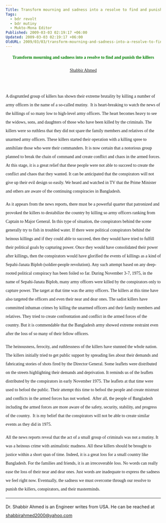```yaml
---
Title: Transform mourning and sadness into a resolve to find and punish the killers
Tags:
  - bdr revolt
  - bdr mutiny
  - Mukto-Mona Editor
Published: 2009-03-03 02:19:17 +06:00
Updated: 2009-03-03 02:19:17 +06:00
OldURL: 2009/03/03/transform-mourning-and-sadness-into-a-resolve-to-find-and-punish-the-killers/
---
```


<p style="line-height: 200%;" align="center"><strong><span style="color: #008000; font-family: Verdana;">Transform mourning and sadness into a resolve to find and punish the killers</span></strong></p>
<p style="line-height: 200%;" align="center"><span style="color: #000080; font-family: Verdana;"><a href="https://gold.mukto-mona.com/Articles/shabbir/index.html">Shabbir Ahmed</a></span></p>

<div id="wrapper">
<div id="highlands">
<div id="column1">
<div id="post-323" class="post">
<div class="entry">
<p style="line-height: 200%;"> </p>
<p style="line-height: 200%;"><span style="font-family: Verdana;">A disgruntled group of killers has shown their extreme brutality by killing a number of army officers in the name of a so-called mutiny.  It is heart-breaking to watch the news of the killings of so many low to high-level army officers. The heart becomes heavy to see the widows, sons, and daughters of those who have been killed by the criminals. The killers were so ruthless that they did not spare the family members and relatives of the unarmed army officers. These killers started their operation with a killing spree to annihilate those who were their commanders. It is now certain that a notorious group planned to break the chain of command and create conflict and chaos in the armed forces. At this stage, it is a great relief that these people were not able to succeed to create the conflict and chaos that they wanted. It can be anticipated that the conspirators will not give up their evil design so easily. We heard and watched in TV that the Prime Minister and others are aware of the continuing conspiracies in Bangladesh.</span></p>
<p style="line-height: 200%;"><span style="font-family: Verdana;">As it appears from the news reports, there must be a powerful quarter that patronized and provoked the killers to destabilize the country by killing so army officers ranking from Captain to Major General. In this type of situation, the conspirators behind the scene generally try to fish in troubled water. If there were political conspirators behind the heinous killings and if they could able to succeed, then they would have tried to fulfill their political goals by capturing power. Once they would have consolidated their power after killings, then the conspirators would have glorified the events of killings as a kind of Sepahi-Janata Biplob (soldier-people revolution). Any such attempt based on any deep-rooted political conspiracy has been foiled so far. During November 3-7, 1975, in the name of Sepahi-Janata Biplob, many army officers were killed by the conspirators only to capture power. The target at that time was the army officers. The killers at this time have also targeted the officers and even their near and dear ones. The sadist killers have committed inhuman crimes by killing the unarmed officers and their family members and relatives. They tried to create confrontation and conflict in the armed forces of the country. But it is commendable that the Bangladesh army showed extreme restraint even after the loss of so many of their fellow officers.</span></p>
<p style="line-height: 200%;"><span style="font-family: Verdana;">The heinousness, ferocity, and ruthlessness of the killers have stunned the whole nation. The killers initially tried to get public support by spreading lies about their demands and fabricating stories of shots fired by the Director General. Some leaflets were distributed on the streets highlighting their demands and deprivation. It reminds us of the leaflets distributed by the conspirators in early November 1975. The leaflets at that time were used to befool the public. Their attempt this time to befool the people and create mistrust and conflicts in the armed forces has not worked.  After all, the people of Bangladesh including the armed forces are more aware of the safety, security, stability, and progress of the country.  It is my belief that the conspirators will not be able to create similar events as they did in 1975.</span></p>
<p style="line-height: 200%;"><span style="font-family: Verdana;">All the news reports reveal that the act of a small group of criminals was not a mutiny. It was a heinous crime with animalistic madness. All these killers should be brought to justice within a short span of time. Indeed, it is a great loss for a small country like Bangladesh. For the families and friends, it is an irrecoverable loss. No words can really ease the loss of their near and dear ones. Just words are inadequate to express the sadness we feel right now. Eventually, the sadness we must overcome through our resolve to punish the killers, conspirators, and their masterminds.</span></p>

<hr />
<p style="line-height: 200%;">Dr. Shabbir Ahmed is an Engineer writes from USA. He can be reached at <a href="mailto:shabbirahmed2000@yahoo.com">shabbirahmed2000@yahoo.com</a></p>
<p style="line-height: 200%;"> </p>

</div>
</div>
</div>
</div>
</div>
